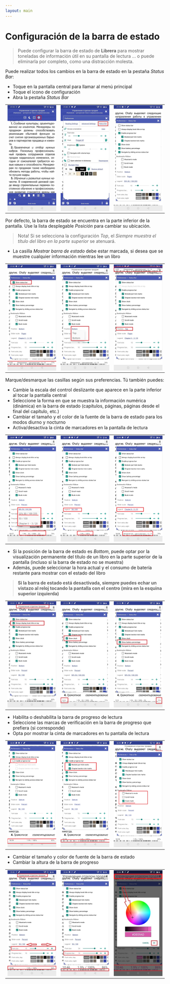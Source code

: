 ```yaml
---
layout: main
---
```


# Configuración de la barra de estado

> Puede configurar la barra de estado de **Librera** para mostrar toneladas de información útil en su pantalla de lectura ... o puede eliminarla por completo, como una distracción molesta.

Puede realizar todos los cambios en la barra de estado en la pestaña _Status Bar_:
* Toque en la pantalla central para llamar al menú principal
* Toque el icono de configuración
* Abra la pestaña _Status Bar_

||||
|-|-|-|
|![](1.jpg)|![](2.jpg)|![](3.jpg)|

Por defecto, la barra de estado se encuentra en la parte inferior de la pantalla. Use la lista desplegable _Posición_ para cambiar su ubicación.
> Nota! Si se selecciona la configuración _Top_, el _Siempre muestra el título del libro en la parte superior_ se atenuará.
* La casilla _Mostrar barra de estado_ debe estar marcada, si desea que se muestre cualquier información mientras lee un libro

||||
|-|-|-|
|![](20.jpg)|![](22.jpg)|![](21.jpg)|

Marque/desmarque las casillas según sus preferencias. Tú también puedes:
* Cambie la escala del control deslizante que aparece en la parte inferior al tocar la pantalla central
* Seleccione la forma en que se muestra la información numérica (dinámica) en la barra de estado (capítulos, páginas, páginas desde el final del capítulo, etc.)
* Cambiar el tamaño y el color de la fuente de la barra de estado para los modos diurno y nocturno
* Activa/desactiva la cinta de marcadores en la pantalla de lectura

||||
|-|-|-|
|![](30.jpg)|![](31.jpg)|![](32.jpg)|

* Si la posición de la barra de estado es _Bottom_, puede optar por la visualización permanente del título de un libro en la parte superior de la pantalla (incluso si la barra de estado no se muestra)
* Además, puede seleccionar la hora actual y el consumo de batería restante para mostrar con el estado del libro
> **Si la barra de estado está desactivada, siempre puedes echar un vistazo al reloj tocando la pantalla con el centro (mira en la esquina superior izquierda)**
 
||||
|-|-|-|
|![](40.jpg)|![](41.jpg)|![](42.jpg)|

* Habilita o deshabilita la barra de progreso de lectura
* Seleccione las marcas de verificación en la barra de progreso que prefiera (si corresponde)
* Opta por mostrar la cinta de marcadores en tu pantalla de lectura

||||
|-|-|-|
|![](50.jpg)|![](51.jpg)|![](52.jpg)|

* Cambiar el tamaño y color de fuente de la barra de estado
* Cambiar la altura de la barra de progreso

||||
|-|-|-|
|![](60.jpg)|![](61.jpg)|![](622.jpg)|
